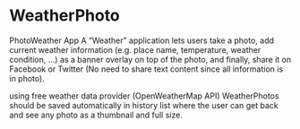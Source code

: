 # WeatherPhoto
PhotoWeather App
        A “Weather” application lets users take a photo, add current weather information (e.g. place name, temperature,  weather condition, …)
        as a banner overlay on top of the photo, and finally, share it on Facebook or Twitter 
        (No need to share text content since all information is in photo).
 
using free weather data provider  (OpenWeatherMap API)
WeatherPhotos should be saved automatically in history list where the user can get back and see any photo as a thumbnail and full size.
